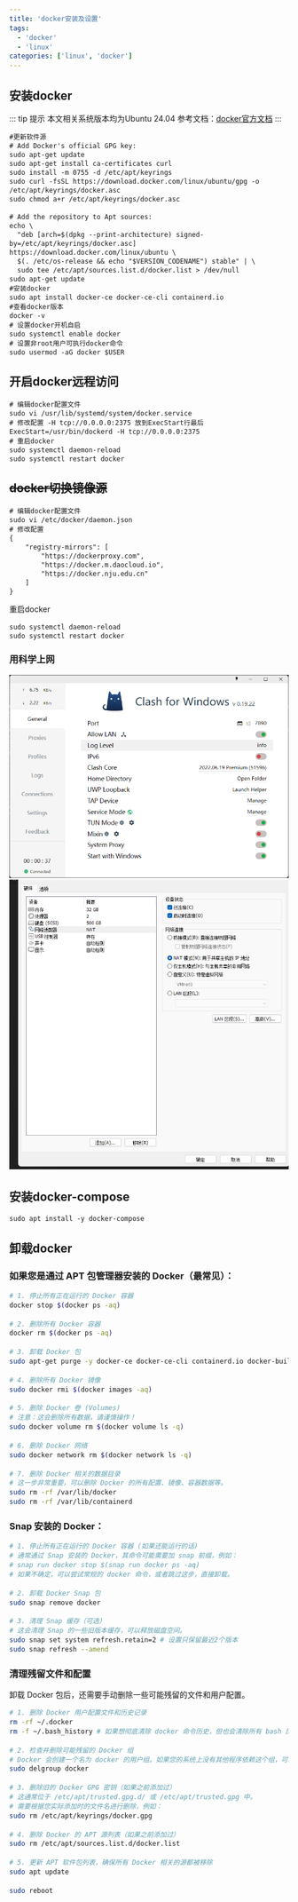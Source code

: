 ```yaml
---
title: 'docker安装及设置'
tags:
  - 'docker'
  - 'linux'
categories: ['linux', 'docker']
---
```


## 安装docker

::: tip 提示
本文相关系统版本均为Ubuntu 24.04 参考文档：[docker官方文档](https://docs.docker.com/engine/install/ubuntu/)
:::

```shell
#更新软件源
# Add Docker's official GPG key:
sudo apt-get update
sudo apt-get install ca-certificates curl
sudo install -m 0755 -d /etc/apt/keyrings
sudo curl -fsSL https://download.docker.com/linux/ubuntu/gpg -o /etc/apt/keyrings/docker.asc
sudo chmod a+r /etc/apt/keyrings/docker.asc

# Add the repository to Apt sources:
echo \
  "deb [arch=$(dpkg --print-architecture) signed-by=/etc/apt/keyrings/docker.asc] https://download.docker.com/linux/ubuntu \
  $(. /etc/os-release && echo "$VERSION_CODENAME") stable" | \
  sudo tee /etc/apt/sources.list.d/docker.list > /dev/null
sudo apt-get update
#安装docker
sudo apt install docker-ce docker-ce-cli containerd.io
#查看docker版本
docker -v
# 设置docker开机自启
sudo systemctl enable docker
# 设置非root用户可执行docker命令
sudo usermod -aG docker $USER
```

## 开启docker远程访问

```shell
# 编辑docker配置文件
sudo vi /usr/lib/systemd/system/docker.service
# 修改配置 -H tcp://0.0.0.0:2375 放到ExecStart行最后
ExecStart=/usr/bin/dockerd -H tcp://0.0.0.0:2375
# 重启docker
sudo systemctl daemon-reload
sudo systemctl restart docker
```

## ~~docker切换镜像源~~
    
```shell
# 编辑docker配置文件
sudo vi /etc/docker/daemon.json
# 修改配置
{
    "registry-mirrors": [
        "https://dockerproxy.com",
        "https://docker.m.daocloud.io",
        "https://docker.nju.edu.cn"
    ]
}

```
重启docker
```shell
sudo systemctl daemon-reload
sudo systemctl restart docker
```

### 用科学上网
![docker使用clash配置](./assets/01.docker安装-1732631433983.png)
![vmware配置](./assets/01.docker安装-1732631484847.png)

## 安装docker-compose

```shell
sudo apt install -y docker-compose
```


## 卸载docker

### 如果您是通过 APT 包管理器安装的 Docker（最常见）：

```bash
# 1. 停止所有正在运行的 Docker 容器
docker stop $(docker ps -aq)

# 2. 删除所有 Docker 容器
docker rm $(docker ps -aq)

# 3. 卸载 Docker 包
sudo apt-get purge -y docker-ce docker-ce-cli containerd.io docker-buildx-plugin docker-compose-plugin docker-ce-rootless-extras

# 4. 删除所有 Docker 镜像
sudo docker rmi $(docker images -aq)

# 5. 删除 Docker 卷 (Volumes)
# 注意：这会删除所有数据，请谨慎操作！
sudo docker volume rm $(docker volume ls -q)

# 6. 删除 Docker 网络
sudo docker network rm $(docker network ls -q)

# 7. 删除 Docker 相关的数据目录
# 这一步非常重要，可以删除 Docker 的所有配置、镜像、容器数据等。
sudo rm -rf /var/lib/docker
sudo rm -rf /var/lib/containerd
```

###  Snap 安装的 Docker：

```bash
# 1. 停止所有正在运行的 Docker 容器 (如果还能运行的话)
# 通常通过 Snap 安装的 Docker，其命令可能需要加 snap 前缀，例如：
# snap run docker stop $(snap run docker ps -aq)
# 如果不确定，可以尝试常规的 docker 命令，或者跳过这步，直接卸载。

# 2. 卸载 Docker Snap 包
sudo snap remove docker

# 3. 清理 Snap 缓存（可选）
# 这会清理 Snap 的一些旧版本缓存，可以释放磁盘空间。
sudo snap set system refresh.retain=2 # 设置只保留最近2个版本
sudo snap refresh --amend
```


###  清理残留文件和配置

卸载 Docker 包后，还需要手动删除一些可能残留的文件和用户配置。

```bash
# 1. 删除 Docker 用户配置文件和历史记录
rm -rf ~/.docker
rm -f ~/.bash_history # 如果想彻底清除 docker 命令历史，但也会清除所有 bash 历史

# 2. 检查并删除可能残留的 Docker 组
# Docker 会创建一个名为 docker 的用户组。如果您的系统上没有其他程序依赖这个组，可以删除它。
sudo delgroup docker

# 3. 删除旧的 Docker GPG 密钥（如果之前添加过）
# 这通常位于 /etc/apt/trusted.gpg.d/ 或 /etc/apt/trusted.gpg 中。
# 需要根据您实际添加时的文件名进行删除，例如：
sudo rm /etc/apt/keyrings/docker.gpg

# 4. 删除 Docker 的 APT 源列表（如果之前添加过）
sudo rm /etc/apt/sources.list.d/docker.list

# 5. 更新 APT 软件包列表，确保所有 Docker 相关的源都被移除
sudo apt update

sudo reboot
```
